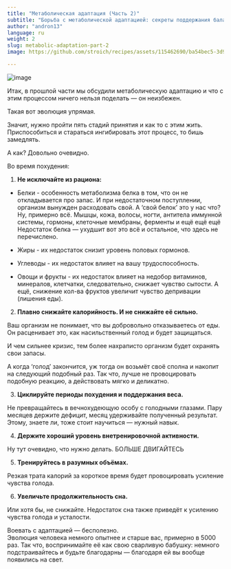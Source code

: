 ```yaml
---
title: "Метаболическая адаптация (Часть 2)"
subtitle: "Борьба с метаболической адаптацией: секреты поддержания баланса и преодоления вызовов похудения"
author: "andron13"
language: ru
weight: 2
slug: metabolic-adaptation-part-2
image: https://github.com/stroich/recipes/assets/115462690/ba54bec5-3d9d-4e27-b7e4-e1c88db44f96

---
```


![image](https://github.com/stroich/recipes/assets/115462690/ba54bec5-3d9d-4e27-b7e4-e1c88db44f96)

Итак, в прошлой части мы обсудили метаболическую адаптацию и что с этим процессом ничего нельзя поделать — он неизбежен.

Такая вот эволюция упрямая.

Значит, нужно пройти пять стадий принятия и как то с этим жить.
Приспособиться и стараться ингибировать этот процесс, то бишь замедлять.

А как?
Довольно очевидно.

Во время похудения:

1. **Не исключайте из рациона:**

- Белки - особенность метаболизма белка в том, что он не откладывается про запас. И при недостаточном поступлении, организм вынужден расходовать свой.
А ‘свой белок’ это у нас что? Ну, примерно всё. Мышцы, кожа, волосы, ногти, антитела иммунной системы, гормоны, клеточные мембраны, ферменты и ещё ещё ещё
Недостаток белка — ухудшит вот это всё и остальное, что здесь не перечислено.

- Жиры - их недостаток снизит уровень половых гормонов.

- Углеводы - их недостаток влияет на вашу трудоспособность.

- Овощи и фрукты - их недостаток влияет на недобор витаминов, минералов, клетчатки, следовательно, снижает чувство сытости.
А ещё, снижение кол-ва фруктов увеличит чувство депривации (лишения еды).

2. **Плавно снижайте калорийность. И не снижайте её сильно.**

Ваш организм не понимает, что вы добровольно отказываетесь от еды. Он расценивает это, как насильственный голод и будет защищаться.

И чем сильнее кризис, тем более нахраписто организм будет охранять свои запасы.

А когда ‘голод’ закончится, уж тогда он возьмёт своё сполна и накопит на следующий подобный раз. Так что, лучше не провоцировать подобную реакцию, а действовать мягко и деликатно.

3. **Циклируйте периоды похудения и поддержания веса.**

Не превращайтесь в вечнохудеющую особу с голодными глазами. Пару месяцев держите дефицит, месяц удерживайте полученный результат.
Этому, знаете ли, тоже стоит научиться — нужный навык.

4. **Держите хороший уровень внетренировочной активности.**

Ну тут очевидно, что нужно делать. БОЛЬШЕ ДВИГАЙТЕСЬ

5. **Тренируйтесь в разумных объёмах.**

Резкая трата калорий за короткое время будет провоцировать усиление чувства голода.

6. **Увеличьте продолжительность сна.**

Или хотя бы, не снижайте. Недостаток сна также приведёт к усилению чувства голода и усталости.

Воевать с адаптацией — бесполезно.   
Эволюция человека немного опытнее и старше вас, примерно в 5000 раз. Так что, воспринимайте её как свою сварливую бабушку: немного подстраивайтесь и будьте благодарны — благодаря ей вы вообще появились на свет.

